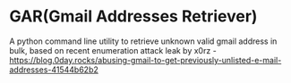 # GAR(Gmail Addresses Retriever)
A python command line utility to retrieve unknown valid gmail address in bulk, based on recent enumeration attack leak by x0rz - https://blog.0day.rocks/abusing-gmail-to-get-previously-unlisted-e-mail-addresses-41544b62b2
